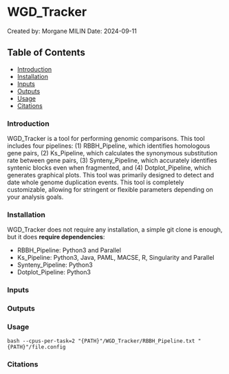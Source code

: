 # WGD_Tracker
Created by: Morgane MILIN
Date: 2024-09-11

## Table of Contents
- [Introduction](#introduction)
- [Installation](#installation)
- [Inputs](#inputs)
- [Outputs](#outputs)
- [Usage](#usage)
- [Citations](#citations)

### Introduction
WGD_Tracker is a tool for performing genomic comparisons. This tool includes four pipelines: (1) RBBH_Pipeline, which identifies homologous gene pairs, (2) Ks_Pipeline, which calculates the synonymous substitution rate between gene pairs, (3) Synteny_Pipeline, which accurately identifies syntenic blocks even when fragmented, and (4) Dotplot_Pipeline, which generates graphical plots. This tool was primarily designed to detect and date whole genome duplication events. This tool is completely customizable, allowing for stringent or flexible parameters depending on your analysis goals.

### Installation 
WGD_Tracker does not require any installation, a simple git clone is enough, but it does **require dependencies**:
- RBBH_Pipeline: Python3 and Parallel
- Ks_Pipeline: Python3, Java, PAML, MACSE, R, Singularity and Parallel
- Synteny_Pipeline: Python3
- Dotplot_Pipeline: Python3

### Inputs

### Outputs

### Usage

	bash --cpus-per-task=2 "{PATH}"/WGD_Tracker/RBBH_Pipeline.txt "{PATH}"/file.config

### Citations
